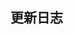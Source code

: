 ## 更新日志

<template>
    <fly-timeline class='fly-logs'>
        <fly-timeline-item timestamp='2019-04-08' placement='top'>
            <div class='fly-logs__items'>发布版本1.0.5</div>
            <div class='fly-logs__items'>发布了以下组件：</div>
            <div class='fly-logs__items'>
                <ul>
                    <li>
                        alert 提示框
                    </li>
                    <li>
                        button 按钮
                    </li>
                    <li>
                        checkbox 复选框
                    </li>
                    <li>
                        icon 图标
                    </li>
                    <li>
                        icon 图标
                    </li>
                    <li>
                        input 输入框
                    </li>
                    <li>
                        input number 数字输入框
                    </li>
                    <li>
                        message 消息框
                    </li>
                    <li>
                        modal 框
                    </li>
                    <li>
                        radio 单选
                    </li>
                    <li>
                        rate 评份
                    </li>
                    <li>
                        swtich 开关
                    </li>
                    <li>
                        tab 选项卡
                    </li>
                    <li>
                        tag 标签
                    </li>
                    <li>
                        textarea 多行输入框
                    </li>
                    <li>
                        timeline 时间轴
                    </li>
                    <li>
                        progress 进度条
                    </li>
                </ul>
             </div>
           </div> 
        </fly-timeline-item>
        <fly-timeline-item timestamp='2019-04-08' placement='top'>
           <div class='fly-logs__items'>
            <div>原古时期的版本，请到<a target='_blank' href='https://github.com/pfzhengd/flyer-ui/releases'>github</a>上查看</div>
        </fly-timeline-item>
    </fly-timeline>
</template>
